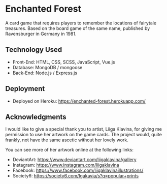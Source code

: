 # Enchanted Forest

A card game that requires players to remember the locations of fairytale treasures. Based on the board game of the same name, published by Ravensburger in Germany in 1981.

## Technology Used

* Front-End: HTML, CSS, SCSS, JavaScript, Vue.js
* Database: MongoDB / mongoose
* Back-End: Node.js / Express.js

## Deployment

* Deployed on Heroku: https://enchanted-forest.herokuapp.com/

## Acknowledgments

I would like to give a special thank you to artist, Liiga Klavina, for giving me permission to use her artwork on the game cards. The project would, quite frankly, not have the same ascetic without her lovely work.

You can see more of her artwork online at the following links:

* DeviantArt: https://www.deviantart.com/liigaklavina/gallery
* Instagram: https://www.instagram.com/liigaklavina
* Facebook: https://www.facebook.com/liigaklavinaillustrations/
* Society6: https://society6.com/lgakavia/s?q=popular+prints
